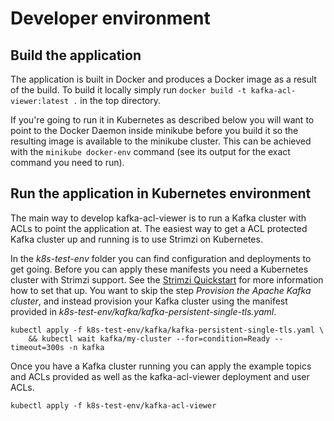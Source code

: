 # Developer environment

## Build the application
The application is built in Docker and produces a Docker image as a result of the build. To build it locally simply
run `docker build -t kafka-acl-viewer:latest .` in the top directory.

If you're going to run it in Kubernetes as described below you will want to point to the Docker Daemon inside minikube
before you build it so the resulting image is available to the minikube cluster. This can be achieved with the
`minikube docker-env` command (see its output for the exact command you need to run).

## Run the application in Kubernetes environment
The main way to develop kafka-acl-viewer is to run a Kafka cluster with ACLs to point the application at. The easiest
way to get a ACL protected Kafka cluster up and running is to use Strimzi on Kubernetes. 

In the _k8s-test-env_ folder you can find configuration and deployments to get going. Before you can apply these
manifests you need a Kubernetes cluster with Strimzi support. See the 
[Strimzi Quickstart](https://strimzi.io/quickstarts/minikube/) for more information how to set that up. You want to
skip the step *Provision the Apache Kafka cluster*, and instead provision your Kafka cluster using the manifest
provided in _k8s-test-env/kafka/kafka-persistent-single-tls.yaml_.

```
kubectl apply -f k8s-test-env/kafka/kafka-persistent-single-tls.yaml \
    && kubectl wait kafka/my-cluster --for=condition=Ready --timeout=300s -n kafka
```

Once you have a Kafka cluster running you can apply the example topics and ACLs provided as well as the
kafka-acl-viewer deployment and user ACLs.
```
kubectl apply -f k8s-test-env/kafka-acl-viewer
```